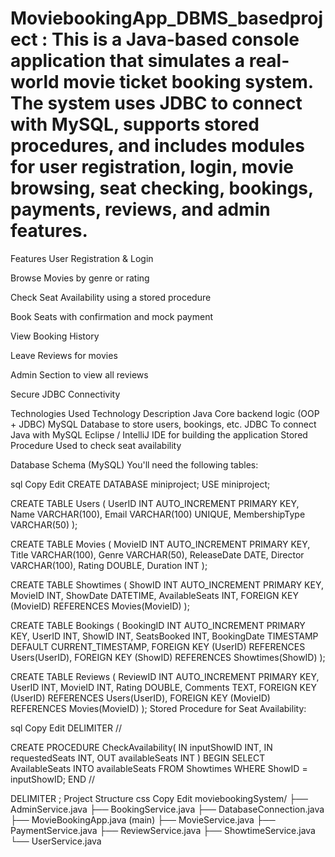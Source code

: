 # MoviebookingApp_DBMS_basedproject : This is a Java-based console application that simulates a real-world movie ticket booking system. The system uses JDBC to connect with MySQL, supports stored procedures, and includes modules for user registration, login, movie browsing, seat checking, bookings, payments, reviews, and admin features.

 Features
 User Registration & Login

 Browse Movies by genre or rating

 Check Seat Availability using a stored procedure

 Book Seats with confirmation and mock payment
  
 View Booking History

 Leave Reviews for movies

 Admin Section to view all reviews

 Secure JDBC Connectivity

 Technologies Used
Technology	Description
Java	Core backend logic (OOP + JDBC)
MySQL	Database to store users, bookings, etc.
JDBC	To connect Java with MySQL
Eclipse / IntelliJ	IDE for building the application
Stored Procedure	Used to check seat availability

 Database Schema (MySQL)
You'll need the following tables:

sql
Copy
Edit
CREATE DATABASE miniproject;
USE miniproject;

CREATE TABLE Users (
    UserID INT AUTO_INCREMENT PRIMARY KEY,
    Name VARCHAR(100),
    Email VARCHAR(100) UNIQUE,
    MembershipType VARCHAR(50)
);

CREATE TABLE Movies (
    MovieID INT AUTO_INCREMENT PRIMARY KEY,
    Title VARCHAR(100),
    Genre VARCHAR(50),
    ReleaseDate DATE,
    Director VARCHAR(100),
    Rating DOUBLE,
    Duration INT
);

CREATE TABLE Showtimes (
    ShowID INT AUTO_INCREMENT PRIMARY KEY,
    MovieID INT,
    ShowDate DATETIME,
    AvailableSeats INT,
    FOREIGN KEY (MovieID) REFERENCES Movies(MovieID)
);

CREATE TABLE Bookings (
    BookingID INT AUTO_INCREMENT PRIMARY KEY,
    UserID INT,
    ShowID INT,
    SeatsBooked INT,
    BookingDate TIMESTAMP DEFAULT CURRENT_TIMESTAMP,
    FOREIGN KEY (UserID) REFERENCES Users(UserID),
    FOREIGN KEY (ShowID) REFERENCES Showtimes(ShowID)
);

CREATE TABLE Reviews (
    ReviewID INT AUTO_INCREMENT PRIMARY KEY,
    UserID INT,
    MovieID INT,
    Rating DOUBLE,
    Comments TEXT,
    FOREIGN KEY (UserID) REFERENCES Users(UserID),
    FOREIGN KEY (MovieID) REFERENCES Movies(MovieID)
);
 Stored Procedure for Seat Availability:

sql
Copy
Edit
DELIMITER //

CREATE PROCEDURE CheckAvailability(
    IN inputShowID INT,
    IN requestedSeats INT,
    OUT availableSeats INT
)
BEGIN
    SELECT AvailableSeats INTO availableSeats
    FROM Showtimes
    WHERE ShowID = inputShowID;
END //

DELIMITER ;
 Project Structure
css
Copy
Edit
moviebookingSystem/
├── AdminService.java
├── BookingService.java
├── DatabaseConnection.java
├── MovieBookingApp.java (main)
├── MovieService.java
├── PaymentService.java
├── ReviewService.java
├── ShowtimeService.java
└── UserService.java

